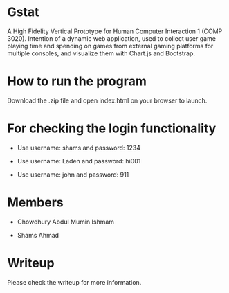 # Gstat

A High Fidelity Vertical Prototype for Human Computer Interaction 1 (COMP 3020). Intention of a dynamic web application, used to collect user game playing time and spending on games from external gaming platforms for multiple consoles, and visualize them with Chart.js and Bootstrap.

# How to run the program

Download the .zip file and open index.html on your browser to launch. 

# For checking the login functionality

* Use username: shams and password: 1234

* Use username: Laden and password: hi001

* Use username: john and password: 911


# Members

* Chowdhury Abdul Mumin Ishmam

* Shams Ahmad

# Writeup 

Please check the writeup for more information. 
